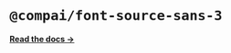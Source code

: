 # `@compai/font-source-sans-3`

[**Read the docs &rarr;**](https://components.ai/docs/typefaces/source-sans-3)

